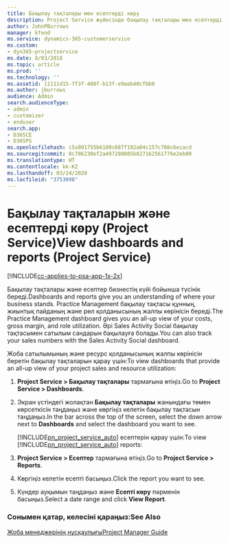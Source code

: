 ```yaml
---
title: Бақылау тақталары мен есептерді көру
description: Project Service жүйесінде бақылау тақталары мен есептерді көру жолы
author: JohnPBurrows
manager: kfend
ms.service: dynamics-365-customerservice
ms.custom:
- dyn365-projectservice
ms.date: 8/03/2018
ms.topic: article
ms.prod: ''
ms.technology: ''
ms.assetid: 11111d15-7f3f-408f-b13f-e9aeb40cfbb0
ms.author: jburrows
audience: Admin
search.audienceType:
- admin
- customizer
- enduser
search.app:
- D365CE
- D365PS
ms.openlocfilehash: c5a991755b6180c687f192a04c157c780c6ecacd
ms.sourcegitcommit: 8c786230ef2a497280885b827162561776e2eb00
ms.translationtype: HT
ms.contentlocale: kk-KZ
ms.lasthandoff: 03/24/2020
ms.locfileid: "3753098"
---
```

# <a name="view-dashboards-and-reports-project-service"></a><span data-ttu-id="b846a-103">Бақылау тақталарын және есептерді көру (Project Service)</span><span class="sxs-lookup"><span data-stu-id="b846a-103">View dashboards and reports (Project Service)</span></span>

[!INCLUDE[cc-applies-to-psa-app-1x-2x](../includes/cc-applies-to-psa-app-1x-2x.md)]

<span data-ttu-id="b846a-104">Бақылау тақталары және есептер бизнестің күйі бойынша түсінік береді.</span><span class="sxs-lookup"><span data-stu-id="b846a-104">Dashboards and reports give you an understanding of where your business stands.</span></span> <span data-ttu-id="b846a-105">Practice Management бақылау тақтасы құнның, жиынтық пайданың және рөл қолданысының жалпы көрінісін береді.</span><span class="sxs-lookup"><span data-stu-id="b846a-105">The Practice Management dashboard gives you an all-up view of your costs, gross margin, and role utilization.</span></span> <span data-ttu-id="b846a-106">Әрі Sales Activity Social бақылау тақтасымен сатылым сандарын бақылауға болады.</span><span class="sxs-lookup"><span data-stu-id="b846a-106">You can also track your sales numbers with the Sales Activity Social dashboard.</span></span>  
  
 <span data-ttu-id="b846a-107">Жоба сатылымының және ресурс қолданысының жалпы көрінісін беретін бақылау тақталарын қарау үшін:</span><span class="sxs-lookup"><span data-stu-id="b846a-107">To view dashboards that provide an all-up view of your project sales and resource utilization:</span></span>  
  
1. <span data-ttu-id="b846a-108">**Project Service > Бақылау тақталары** тармағына өтіңіз.</span><span class="sxs-lookup"><span data-stu-id="b846a-108">Go to **Project Service > Dashboards**.</span></span>  
  
2. <span data-ttu-id="b846a-109">Экран үстіндегі жолақтан **Бақылау тақталары** жанындағы төмен көрсеткісін таңдаңыз және көргіңіз келетін бақылау тақтасын таңдаңыз.</span><span class="sxs-lookup"><span data-stu-id="b846a-109">In the bar across the top of the screen, select the down arrow next to **Dashboards** and select the dashboard you want to see.</span></span>  
  
   <span data-ttu-id="b846a-110">[!INCLUDE[pn_project_service_auto](../includes/pn-project-service-auto.md)] есептерін қарау үшін:</span><span class="sxs-lookup"><span data-stu-id="b846a-110">To view [!INCLUDE[pn_project_service_auto](../includes/pn-project-service-auto.md)] reports:</span></span>  
  
3. <span data-ttu-id="b846a-111">**Project Service > Есептер** тармағына өтіңіз.</span><span class="sxs-lookup"><span data-stu-id="b846a-111">Go to **Project Service > Reports**.</span></span>  
  
4. <span data-ttu-id="b846a-112">Көргіңіз келетін есепті басыңыз.</span><span class="sxs-lookup"><span data-stu-id="b846a-112">Click the report you want to see.</span></span>  
  
5. <span data-ttu-id="b846a-113">Күндер ауқымын таңдаңыз және **Есепті көру** пәрменін басыңыз.</span><span class="sxs-lookup"><span data-stu-id="b846a-113">Select a date range and click **View Report**.</span></span>  
  
### <a name="see-also"></a><span data-ttu-id="b846a-114">Сонымен қатар, келесіні қараңыз:</span><span class="sxs-lookup"><span data-stu-id="b846a-114">See Also</span></span>  
 [<span data-ttu-id="b846a-115">Жоба менеджерінің нұсқаулығы</span><span class="sxs-lookup"><span data-stu-id="b846a-115">Project Manager Guide</span></span>](../project-service/project-manager-guide.md)
